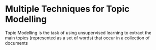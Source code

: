 # Multiple Techniques for Topic Modelling

Topic Modelling is the task of using unsupervised learning to extract the main topics (represented as a set of words) that occur in a collection of documents
